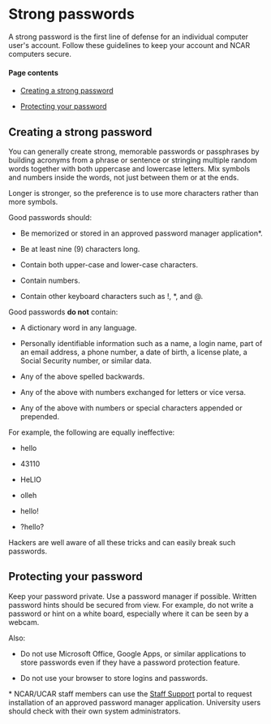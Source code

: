 # Strong passwords

A strong password is the first line of defense for an individual
computer user's account. Follow these guidelines to keep your account
and NCAR computers secure.

#### Page contents

- [Creating a strong password](#Strongpasswords-Creatingastrongpassword)

- [Protecting your password](#Strongpasswords-Protectingyourpassword)

## Creating a strong password

You can generally create strong, memorable passwords or passphrases by
building acronyms from a phrase or sentence or stringing multiple random
words together with both uppercase and lowercase letters. Mix symbols
and numbers inside the words, not just between them or at the ends.

Longer is stronger, so the preference is to use more characters rather
than more symbols.

Good passwords should:

- Be memorized or stored in an approved password manager application\*.

- Be at least nine (9) characters long.

- Contain both upper-case and lower-case characters.

- Contain numbers.

- Contain other keyboard characters such as !, \*, and @.

Good passwords **do not** contain:

- A dictionary word in any language.

- Personally identifiable information such as a name, a login name, part
  of an email address, a phone number, a date of birth, a license plate,
  a Social Security number, or similar data.

- Any of the above spelled backwards.

- Any of the above with numbers exchanged for letters or vice versa.

- Any of the above with numbers or special characters appended or
  prepended.

For example, the following are equally ineffective:

- hello

- 43110

- HeLlO

- olleh

- hello!

- ?hello?

Hackers are well aware of all these tricks and can easily break such
passwords.

## Protecting your password

Keep your password private. Use a password manager if possible. Written
password hints should be secured from view. For example, do not write a
password or hint on a white board, especially where it can be seen by a
webcam.

Also:

- Do not use Microsoft Office, Google Apps, or similar applications to
  store passwords even if they have a password protection feature.

- Do not use your browser to store logins and passwords.

\* NCAR/UCAR staff members can use the [<u>Staff
Support</u>](https://servicedesk.ucar.edu/plugins/servlet/desk/site/staff-support)
portal to request installation of an approved password manager
application. University users should check with their own system
administrators.
